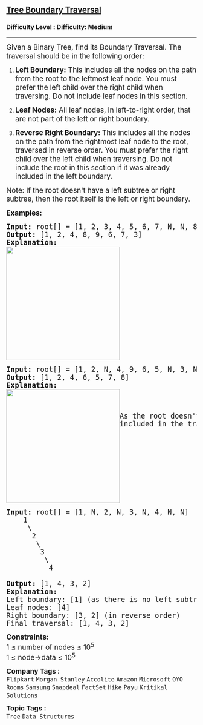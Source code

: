 <h2><a href="https://www.geeksforgeeks.org/problems/boundary-traversal-of-binary-tree/0">Tree Boundary Traversal</a></h2><h3>Difficulty Level : Difficulty: Medium</h3><hr><div class="problems_problem_content__Xm_eO"><p><span style="font-size: 14pt;">Given a Binary Tree, find its Boundary Traversal. The traversal should be in the following order:&nbsp;</span></p>
<ol>
<li>
<p data-pm-slice="1 1 []"><span style="font-size: 14pt;"><strong>Left Boundary:</strong> This includes all the nodes on the path from the root to the leftmost leaf node. You must prefer the left child over the right child when traversing. Do not include leaf nodes in this section.</span></p>
</li>
<li>
<p data-pm-slice="1 1 []"><span style="font-size: 14pt;"><strong>Leaf Nodes:</strong> All leaf nodes, in left-to-right order, that are not part of the left or right boundary.</span></p>
</li>
<li>
<p data-pm-slice="1 1 []"><span style="font-size: 14pt;"><strong>Reverse Right Boundary: </strong>This includes all the nodes on the path from the rightmost leaf node to the root, traversed in reverse order. You must prefer the right child over the left child when traversing. Do not include the root in this section if it was already included in the left boundary.</span></p>
</li>
</ol>
<p><span style="font-size: 14pt;">Note: If the root doesn't have a left subtree or right subtree, then the root itself is the left or right boundary.&nbsp;</span></p>
<p><span style="font-size: 14pt;"><strong>Examples:</strong></span></p>
<pre><span style="font-size: 14pt;"><strong>Input:</strong> root[] = [1, 2, 3, 4, 5, 6, 7, N, N, 8, 9, N, N, N, N]<strong>
Output: </strong>[<span class="hljs-number">1</span>, <span class="hljs-number">2</span>, <span class="hljs-number">4</span>, <span class="hljs-number">8</span>, <span class="hljs-number">9</span>, <span class="hljs-number">6</span>, <span class="hljs-number">7</span>, <span class="hljs-number">3</span>]<strong>
Explanation:
</strong><strong><img style="height: 300px; width: 300px;" src="https://media.geeksforgeeks.org/wp-content/uploads/20211103204119/graph4-300x300.png" alt=""></strong>
</span></pre>
<pre><span style="font-size: 14pt;"><strong>Input: </strong>root[] = [1, 2, N, 4, 9, 6, 5, N, 3, N, N, N, N 7, 8]<strong>
Output: </strong>[<span class="hljs-number">1</span>, <span class="hljs-number">2</span>, <span class="hljs-number">4</span>, <span class="hljs-number">6</span>, <span class="hljs-number">5</span>, <span class="hljs-number">7</span>, <span class="hljs-number">8</span>]
<strong>Explanation:
</strong><a href="https://contribute.geeksforgeeks.org/wp-content/uploads/boundary.png"><img style="float: left; height: 300px; width: 300px;" src="https://media.geeksforgeeks.org/wp-content/uploads/20211103204646/graph1-300x300.png" alt=""></a>











As the root doesn't have a right subtree, the right boundary is not included in the traversal.</span></pre>
<pre><span style="font-size: 14pt;"><strong>Input: </strong>root[] = [1, N, 2, N, 3, N, 4, N, N] 
    <span class="hljs-number">1</span>
     <span class="hljs-string">\</span>
      <span class="hljs-number">2</span>
       <span class="hljs-string">\</span>
        <span class="hljs-number">3</span>
         <span class="hljs-string">\</span>
          <span class="hljs-number">4</span>
<strong>
Output: </strong>[<span class="hljs-number">1</span>, <span class="hljs-number">4</span>, <span class="hljs-number">3</span>, <span class="hljs-number">2</span>]
<strong>Explanation:<br></strong><span class="hljs-attr">Left boundary:</span> [<span class="hljs-number">1</span>] <span class="hljs-string">(as</span> <span class="hljs-string">there</span> <span class="hljs-string">is</span> <span class="hljs-literal">no</span> <span class="hljs-string">left</span> <span class="hljs-string">subtree)</span>
<span class="hljs-attr">Leaf nodes:</span> [<span class="hljs-number">4</span>]
<span class="hljs-attr">Right boundary:</span> [<span class="hljs-number">3</span>, <span class="hljs-number">2</span>] <span class="hljs-string">(in</span> <span class="hljs-string">reverse</span> <span class="hljs-string">order)</span>
<span class="hljs-attr">Final traversal:</span> [<span class="hljs-number">1</span>, <span class="hljs-number">4</span>, <span class="hljs-number">3</span>, <span class="hljs-number">2</span>]</span></pre>
<p><span style="font-size: 14pt;"><strong>Constraints:</strong></span><br><span style="font-size: 14pt;">1 ≤ number of nodes ≤ 10<sup>5</sup></span><br><span style="font-size: 14pt;">1 ≤ node-&gt;data ≤ 10<sup>5</sup></span></p></div><p><span style=font-size:18px><strong>Company Tags : </strong><br><code>Flipkart</code>&nbsp;<code>Morgan Stanley</code>&nbsp;<code>Accolite</code>&nbsp;<code>Amazon</code>&nbsp;<code>Microsoft</code>&nbsp;<code>OYO Rooms</code>&nbsp;<code>Samsung</code>&nbsp;<code>Snapdeal</code>&nbsp;<code>FactSet</code>&nbsp;<code>Hike</code>&nbsp;<code>Payu</code>&nbsp;<code>Kritikal Solutions</code>&nbsp;<br><p><span style=font-size:18px><strong>Topic Tags : </strong><br><code>Tree</code>&nbsp;<code>Data Structures</code>&nbsp;